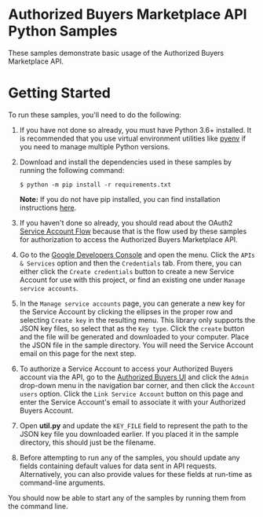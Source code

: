 # Authorized Buyers Marketplace API Python Samples

These samples demonstrate basic usage of the Authorized Buyers Marketplace API.

# Getting Started



To run these samples, you'll need to do the following:

1. If you have not done so already, you must have Python 3.6+ installed. It is
   recommended that you use virtual environment utilities like
   [pyenv](https://github.com/pyenv/pyenv#simple-python-version-management-pyenv)
   if you need to manage multiple Python versions.
1. Download and install the dependencies used in these samples by running the
   following command:

   ```
   $ python -m pip install -r requirements.txt
   ```
   **Note:** If you do not have pip installed, you can find installation
   instructions [here](https://pip.pypa.io/en/stable/installing/#installation).
1. If you haven't done so already, you should read about the OAuth2
   [Service Account Flow](https://developers.google.com/accounts/docs/OAuth2ServiceAccount)
   because that is the flow used by these samples for authorization to access
   the Authorized Buyers Marketplace API.
1. Go to the [Google Developers Console](https://console.developers.google.com/)
   and open the menu. Click the `APIs & Services` option and then the
   `Credentials` tab. From there, you can either click the `Create credentials`
   button to create a new Service Account for use with this project, or find an
   existing one under `Manage service accounts`.
1. In the `Manage service accounts` page, you can generate a new key for the
   Service Account by clicking the ellipses in the proper row and selecting
   `Create key` in the resulting menu. This library only supports the JSON key
   files, so select that as the `Key type`. Click the `create` button and the
   file will be generated and downloaded to your computer. Place the JSON file
   in the sample directory. You will need the Service Account email on this
   page for the next step.
1. To authorize a Service Account to access your Authorized Buyers account via
   the API, go to the [Authorized Buyers UI](https://www.google.com/authorizedbuyers)
   and click the `Admin` drop-down menu in the navigation bar corner,
   and then click the `Account users` option. Click the `Link Service Account`
   button on this page and enter the Service Account's email to associate it
   with your Authorized Buyers Account.
1. Open **util.py** and update the `KEY_FILE` field to represent the
   path to the JSON key file you downloaded earlier. If you placed it in the
   sample directory, this should just be the filename.
1. Before attempting to run any of the samples, you should update any fields
   containing default values for data sent in API requests. Alternatively, you
   can also provide values for these fields at run-time as command-line
   arguments.

You should now be able to start any of the samples by running them from the
command line.

